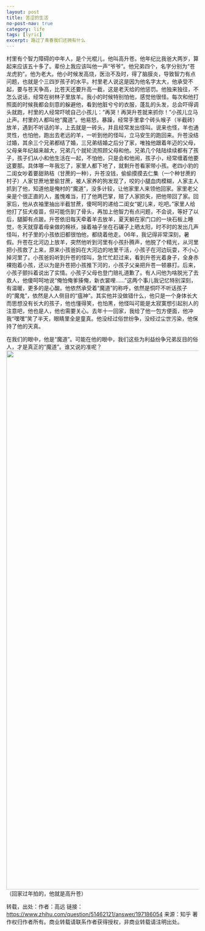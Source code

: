 ```yaml
---
layout: post
title: 苦涩的生活
no-post-nav: true
category: life
tags: [lyric]
excerpt: 路过了青春我们还拥有什么
---
```


村里有个智力障碍的中年人，是个光棍儿，他叫高升苍。他年纪比我爸大两岁，算起来应该五十多了。辈份上我应该叫他一声“爷爷”。他兄弟四个，名字分别为“苍龙虎豹”。他为老大。他小时候发高烧，医治不及时，得了脑膜炎，导致智力有点问题，也就是个三四岁孩子的水平。村里老人说这是因为他名字太大，他承受不起，要与苍天争高，比苍天还要升高一截，这是老天给的他惩罚。他独来独往，不怎么说话，经常在树林子里放羊。我小的时候特别怕他，感觉他很怪。每次和他打照面的时候我都会刻意的躲避他，看到他脏兮兮的衣服，蓬乱的头发，总会吓得调头就跑，村里的人经常吓唬自己小孩儿：“再哭！再哭升苍就来抓你！”小孩儿立马止声。村里的人都叫他“魔道”。他易怒，暴躁，经常手里拿个砖头堠子（半截砖）放羊，遇到不听话的羊，上去就是一砖头，并且经常发出怪叫。说来也怪，羊也通灵性，也怕他，跑出去老远的羊，一听到他的怪叫，立马安生的跑回来。升苍没结过婚，其余三个兄弟都结了婚，三兄弟结婚之后分了家，唯独他跟着年迈的父母，父母亲年纪越来越大，兄弟几个就轮流照顾父母和他。兄弟几个陆陆续续都有了孩子，孩子们从小和他生活在一起，不怕他，只是会和他闹，孩子小，经常缠着他要这要那。具体哪一年我忘了，家里人都下地了，就剩升苍看家带小孩。老四小豹的二闺女吵着要甜熟秸（甘蔗的一种），升苍没钱，偷偷摸摸去仁集（一个种甘蔗的村子）人家甘蔗地里偷甘蔗，被人家养的狗发现了，咬的小腿血肉模糊，人家主人抓到了他，知道他是俺村的“魔道”，没多计较，让他家里人来领他回家。家里老父亲是个很正直的人，羞愧难当，打了他两巴掌，赔了人家损失，把他带回了家。回家后，他从衣袖里抽出半截甘蔗，傻呵呵的递给二闺女“妮儿来，吃吧。”家里人给他打了狂犬疫苗，但可能伤到了骨头，再加上他智力有点问题，不会说，等好了以后，腿脚有点跛。升苍依旧每天牵着羊去放羊，夏天躺在家门口的一块石板上睡觉，冬天就穿着母亲做的棉袄，操着袖子坐在石碾子上晒太阳，时不时的发出几声怪叫，村子里的小孩依旧都很怕他，都绕着他走。06年，我记得非常深刻，暑假。升苍在北河边上放羊，突然他听到河里有小孩扑腾声，他脱了个精光，从河里把小孩救了上来，原来小孩爸妈在大河边的地里干活，小孩子在河边玩耍，不小心掉河里了。小孩爸妈听到升苍的怪叫，急忙忙赶过来，看到升苍光着身子，全身赤裸抱着小孩，还以为是升苍把小孩推下河的，小孩子父亲把升苍一顿暴打。后来，小孩子颤抖着说出了实情。小孩子父母也登门赔礼道歉了。有人问他为啥脱光了去救人，他傻呵呵地说“俺怕俺爹揍俺，新衣裳哩……”这两个事儿我记忆特别深刻，有温暖，更多的是心酸。他依然承受着“魔道”的称呼，依然是恫吓不听话孩子的“魔鬼”，依然是人人侧目的“瘟神”。其实他并没做错什么，他只是一个身体长大而思想没有长大的孩子，他也懂得笑，也怕黑，他怪叫可能是太寂寞想引起别人的注意吧，他也是人，他也需要关心。去年十一回家，我给了他一包方便面，他冲我“嘿嘿”笑了半天，眼睛里全是童真。他没经过俗世纷争，没经过尘世污染，他保持了他的天真。

在我们的眼中，他是“魔道”。可能在他的眼中，我们这些为利益纷争兄弟反目的俗人，才是真正的“魔道”。谁又说的准呢？<img src="https://pic2.zhimg.com/v2-513368fceac461259d569209e68e13c5_b.jpg" data-rawwidth="1410" data-rawheight="2048" class="origin_image zh-lightbox-thumb" width="1410" data-original="https://pic2.zhimg.com/v2-513368fceac461259d569209e68e13c5_r.jpg">（回家过年拍的，他就是高升苍）

转载，出处：作者：高远
链接：https://www.zhihu.com/question/51462121/answer/197186054
来源：知乎
著作权归作者所有。商业转载请联系作者获得授权，非商业转载请注明出处。
